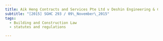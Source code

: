 ```yaml
---
title: Aik Heng Contracts and Services Pte Ltd v Deshin Engineering & Construction Pte Ltd 
subtitle: "[2015] SGHC 293 / 09\_November\_2015"
tags:
  - Building and Construction Law
  - statutes and regulations

---
```


